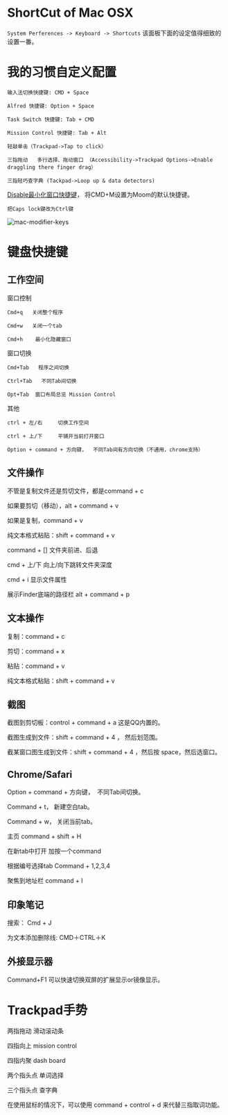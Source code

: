 # ShortCut of Mac OSX

`System Perferences -> Keyboard -> Shortcuts` 该面板下面的设定值得细致的设置一番。


# 我的习惯自定义配置

`输入法切换快捷键: CMD + Space`

`Alfred 快捷键: Option + Space`

`Task Switch 快捷键: Tab + CMD`

`Mission Control 快捷键: Tab + Alt`

`轻敲单击（Trackpad->Tap to click）`

`三指拖动   多行选择、拖动窗口 （Accessibility->Trackpad Options->Enable draggling there finger drag）`

`三指轻巧查字典 (Tackpad->Loop up & data detectors)`

[Disable最小化窗口快捷键](http://apple.stackexchange.com/questions/115562/how-do-i-disable-the-minimize-command-m-shortcut-in-mavericks)， 将CMD+M设置为Moom的默认快捷键。

`把Caps lock键改为Ctrl键`

![mac-modifier-keys](https://github.com/lucky521/LuckyToolNotes/raw/master/shortcut/mac-modifier.png)



# 键盘快捷键

## 工作空间

窗口控制

    Cmd+q   关闭整个程序

    Cmd+w   关闭一个tab

    Cmd+h    最小化隐藏窗口

窗口切换

    Cmd+Tab   程序之间切换

    Ctrl+Tab   不同Tab间切换

    Opt+Tab  窗口布局总览 Mission Control

其他

    ctrl + 左/右     切换工作空间 

    ctrl + 上/下     平铺开当前打开窗口 

    Option + command + 方向键，  不同Tab间有方向切换（不通用，chrome支持）


## 文件操作

不管是复制文件还是剪切文件，都是command + c

如果要剪切（移动），alt + command + v

如果是复制，command + v 

纯文本格式粘贴：shift + command + v

command + [] 文件夹前进、后退

cmd + 上/下   向上/向下跳转文件夹深度

cmd + i 显示文件属性

展示Finder底端的路径栏  alt + command + p


## 文本操作

复制：command + c

剪切：command + x

粘贴：command + v

纯文本格式粘贴：shift + command + v


## 截图

截图到剪切板：control + command + a     这是QQ内置的。

截图生成到文件：shift + command + 4 ， 然后划范围。

截某窗口图生成到文件：shift + command + 4 ，然后按 space，然后选窗口。


## Chrome/Safari

Option + command + 方向键，  不同Tab间切换。

Command + t， 新建空白tab。

Command + w， 关闭当前tab。

主页 command + shift + H

在新tab中打开   加按一个command

根据编号选择tab  Command + 1,2,3,4  

聚焦到地址栏  command + l


## 印象笔记

搜索： Cmd + J 

为文本添加删除线: CMD＋CTRL＋K

## 外接显示器

Command+F1 可以快速切换双屏的扩展显示or镜像显示。


# Trackpad手势

两指拖动   滑动滚动条

四指向上   mission control

四指内聚    dash board

两个指头点 单词选择

三个指头点 查字典

在使用鼠标的情况下，可以使用 command + control + d 来代替三指取词功能。
